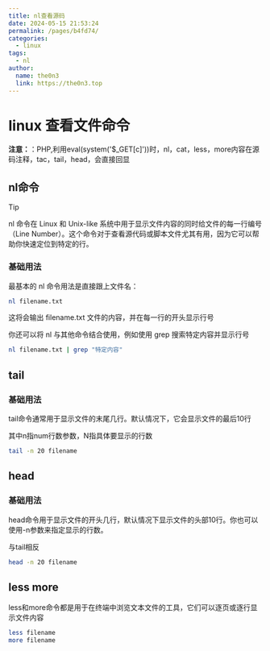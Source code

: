```yaml
---
title: nl查看源码
date: 2024-05-15 21:53:24
permalink: /pages/b4fd74/
categories:
  - linux
tags:
  - nl
author: 
  name: the0n3
  link: https://the0n3.top
---
```


# linux 查看文件命令

**注意：**：PHP,利用eval(system('$_GET[c]'))时，nl，cat，less，more内容在源码注释，tac，tail，head，会直接回显

## nl命令

> [!tip]
> nl 命令在 Linux 和 Unix-like 系统中用于显示文件内容的同时给文件的每一行编号（Line Number）。这个命令对于查看源代码或脚本文件尤其有用，因为它可以帮助你快速定位到特定的行。


### 基础用法

最基本的 nl 命令用法是直接跟上文件名：

```bash
nl filename.txt
```

这将会输出 filename.txt 文件的内容，并在每一行的开头显示行号

你还可以将 nl 与其他命令结合使用，例如使用 grep 搜索特定内容并显示行号

```bash
nl filename.txt | grep "特定内容"
```

## tail 

### 基础用法

tail命令通常用于显示文件的末尾几行。默认情况下，它会显示文件的最后10行

其中n指num行数参数，N指具体要显示的行数

```bash
tail -n 20 filename
```

## head

### 基础用法

head命令用于显示文件的开头几行，默认情况下显示文件的头部10行。你也可以使用-n参数来指定显示的行数。

与tail相反

```bash
head -n 20 filename
```

## less   more

less和more命令都是用于在终端中浏览文本文件的工具，它们可以逐页或逐行显示文件内容

```bash
less filename
more filename
```
